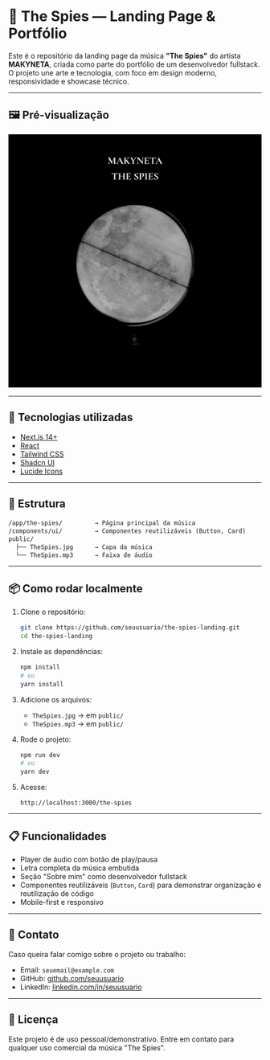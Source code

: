 # 🎵 The Spies — Landing Page & Portfólio

Este é o repositório da landing page da música **"The Spies"** do artista **MAKYNETA**, criada como parte do portfólio de um desenvolvedor fullstack. O projeto une arte e tecnologia, com foco em design moderno, responsividade e showcase técnico.

---

## 🖼️ Pré-visualização

![Capa da música](public/TheSpies.jpg)

---

## 🚀 Tecnologias utilizadas

- [Next.js 14+](https://nextjs.org/)
- [React](https://react.dev/)
- [Tailwind CSS](https://tailwindcss.com/)
- [Shadcn UI](https://ui.shadcn.dev/)
- [Lucide Icons](https://lucide.dev/icons)

---

## 📁 Estrutura

```
/app/the-spies/         → Página principal da música
/components/ui/         → Componentes reutilizáveis (Button, Card)
public/
  ├── TheSpies.jpg      → Capa da música
  └── TheSpies.mp3      → Faixa de áudio
```

---

## 📦 Como rodar localmente

1. Clone o repositório:
   ```bash
   git clone https://github.com/seuusuario/the-spies-landing.git
   cd the-spies-landing
   ```

2. Instale as dependências:
   ```bash
   npm install
   # ou
   yarn install
   ```

3. Adicione os arquivos:
   - `TheSpies.jpg` → em `public/`
   - `TheSpies.mp3` → em `public/`

4. Rode o projeto:
   ```bash
   npm run dev
   # ou
   yarn dev
   ```

5. Acesse:
   ```
   http://localhost:3000/the-spies
   ```

---

## 📋 Funcionalidades

- Player de áudio com botão de play/pausa
- Letra completa da música embutida
- Seção "Sobre mim" como desenvolvedor fullstack
- Componentes reutilizáveis (`Button`, `Card`) para demonstrar organização e reutilização de código
- Mobile-first e responsivo

---

## 📮 Contato

Caso queira falar comigo sobre o projeto ou trabalho:

- Email: `seuemail@example.com`
- GitHub: [github.com/seuusuario](https://github.com/seuusuario)
- LinkedIn: [linkedin.com/in/seuusuario](https://linkedin.com/in/seuusuario)

---

## 📄 Licença

Este projeto é de uso pessoal/demonstrativo. Entre em contato para qualquer uso comercial da música "The Spies".

